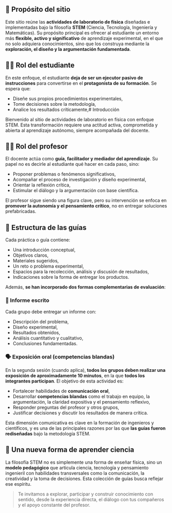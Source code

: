 ## 🎯 Propósito del sitio

Este sitio reúne las **actividades de laboratorio de física** diseñadas e implementadas bajo la filosofía **STEM** (Ciencia, Tecnología, Ingeniería y Matemáticas). Su propósito principal es ofrecer al estudiante un entorno más **flexible, activo y significativo** de aprendizaje experimental, en el que no solo adquiera conocimientos, sino que los construya mediante la **exploración, el diseño y la argumentación fundamentada**.

## 👨‍🎓 Rol del estudiante

En este enfoque, el estudiante **deja de ser un ejecutor pasivo de instrucciones** para convertirse en el **protagonista de su formación**. Se espera que:

- Diseñe sus propios procedimientos experimentales,
- Tome decisiones sobre la metodología,
- Analice los resultados críticamente,# Introducción

Bienvenido al sitio de actividades de laboratorio en física con enfoque STEM.
Esta transformación requiere una actitud activa, comprometida y abierta al aprendizaje autónomo, siempre acompañada del docente.

## 👨‍🏫 Rol del profesor

El docente actúa como **guía, facilitador y mediador del aprendizaje**. Su papel no es decirle al estudiante qué hacer en cada paso, sino:

- Proponer problemas o fenómenos significativos,
- Acompañar el proceso de investigación y diseño experimental,
- Orientar la reflexión crítica,
- Estimular el diálogo y la argumentación con base científica.

El profesor sigue siendo una figura clave, pero su intervención se enfoca en **promover la autonomía y el pensamiento crítico**, no en entregar soluciones prefabricadas.

## 📘 Estructura de las guías

Cada práctica o guía contiene:

- Una introducción conceptual,
- Objetivos claros,
- Materiales sugeridos,
- Un reto o problema experimental,
- Espacios para la recolección, análisis y discusión de resultados,
- Indicaciones sobre la forma de entregar los productos.

Además, **se han incorporado dos formas complementarias de evaluación**:

### 📝 Informe escrito

Cada grupo debe entregar un informe con:

- Descripción del problema,
- Diseño experimental,
- Resultados obtenidos,
- Análisis cuantitativo y cualitativo,
- Conclusiones fundamentadas.

### 🗣️ Exposición oral (competencias blandas)

En la segunda sesión (cuando aplica), **todos los grupos deben realizar una exposición de aproximadamente 10 minutos**, en la que **todos los integrantes participan**. El objetivo de esta actividad es:

- Fortalecer habilidades de **comunicación oral**,
- Desarrollar **competencias blandas** como el trabajo en equipo, la argumentación, la claridad expositiva y el pensamiento reflexivo,
- Responder preguntas del profesor y otros grupos,
- Justificar decisiones y discutir los resultados de manera crítica.

Esta dimensión comunicativa es clave en la formación de ingenieros y científicos, y es una de las principales razones por las que **las guías fueron rediseñadas** bajo la metodología STEM.

## 🌱 Una nueva forma de aprender ciencia

La filosofía STEM no es simplemente una forma de enseñar física, sino un **modelo pedagógico** que articula ciencia, tecnología y pensamiento ingenieril con habilidades transversales como la comunicación, la creatividad y la toma de decisiones. Esta colección de guías busca reflejar ese espíritu.

> Te invitamos a explorar, participar y construir conocimiento con sentido, desde la experiencia directa, el diálogo con tus compañeros y el apoyo constante del profesor.
